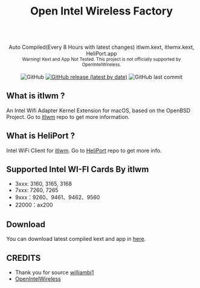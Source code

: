 <h1 align="center" >Open Intel Wireless Factory </h1>
<br/>
<br/>
<br/>
<div align="center" >
 Auto Compiled(Every 8 Hours with latest changes) itlwm.kext, itlwmx.kext, HeliPort.app <br/>
 <sub> Warning! Kext and App Not Tested. This project is not officially supported by OpenIntelWireless. </sub>
</div>
<br/>


<div align="center" > 
 <img alt="GitHub" src="https://img.shields.io/github/license/1hbb/OpenIntelWireless-Factory">
 <a href="https://github.com/1hbb/OpenIntelWireless-Factory/releases"><img alt="GitHub release (latest by date)" src="https://img.shields.io/github/v/release/1hbb/OpenIntelWireless-Factory?include_prereleases"></a>
 <img alt="GitHub last commit" src="https://img.shields.io/github/last-commit/1hbb/OpenIntelWireless-Factory">
</div>

## What is itlwm ?
An Intel Wifi Adapter Kernel Extension for macOS, based on the OpenBSD Project. Go to <a href="https://github.com/OpenIntelWireless/itlwm">itlwm</a> repo to get more information.

## What is HeliPort ?
Intel WiFi Client for <a href="https://github.com/OpenIntelWireless/itlwm" >itlwm</a>. Go to <a href="https://github.com/OpenIntelWireless/HeliPort" >HeliPort</a> repo to get more info.

## Supported Intel WI-FI Cards By itlwm
- 3xxx: 3160, 3165, 3168
- 7xxx: 7260, 7265
- 9xxx：9260、9461、9462、9560
- 22000：ax200

## Download 
You can download latest compiled kext and app in <a href="https://github.com/1hbb/OpenIntelWireless-Factory/releases">here</a>.

## CREDITS
 <ul>
  <li>Thank you for source <a href="https://github.com/williambj1">williambj1</a> 
 </li>
 <li><a href="https://github.com/OpenIntelWireless">OpenIntelWireless</a> </li>
</ul> 
 
